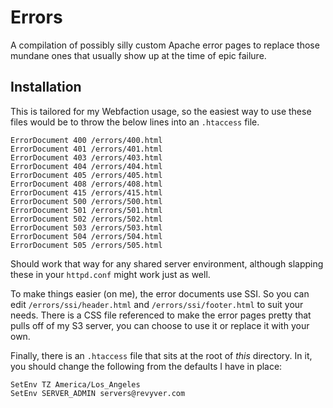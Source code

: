 # Errors

A compilation of possibly silly custom Apache error pages to replace those mundane ones that usually show up at the time of epic failure.

## Installation

This is tailored for my Webfaction usage, so the easiest way to use these files would be to throw the below lines into an `.htaccess` file. 

    ErrorDocument 400 /errors/400.html
    ErrorDocument 401 /errors/401.html
    ErrorDocument 403 /errors/403.html
    ErrorDocument 404 /errors/404.html
    ErrorDocument 405 /errors/405.html
    ErrorDocument 408 /errors/408.html
    ErrorDocument 415 /errors/415.html
    ErrorDocument 500 /errors/500.html
    ErrorDocument 501 /errors/501.html
    ErrorDocument 502 /errors/502.html
    ErrorDocument 503 /errors/503.html
    ErrorDocument 504 /errors/504.html
    ErrorDocument 505 /errors/505.html

Should work that way for any shared server environment, although slapping these in your `httpd.conf` might work just as well. 

To make things easier (on me), the error documents use SSI. So you can edit `/errors/ssi/header.html` and `/errors/ssi/footer.html` to suit your needs. There is a CSS file referenced to make the error pages pretty that pulls off of my S3 server, you can choose to use it or replace it with your own.

Finally, there is an `.htaccess` file that sits at the root of _this_ directory. In it, you should change the following from the defaults I have in place:
    
    SetEnv TZ America/Los_Angeles
    SetEnv SERVER_ADMIN servers@revyver.com
    
